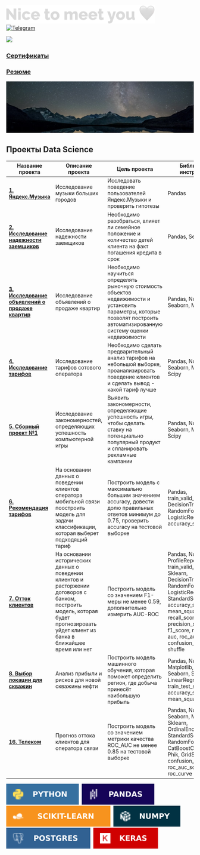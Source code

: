 

<img src="https://github.com/GaakDasha/GaakDasha/blob/main/Nice%20to%20meet%20you%20%F0%9F%A4%8D.png" width="400">

	
<div id="socials" align="left">
	</a>
	<a href="https://t.me/Dara_Shel">
		<img src="https://img.shields.io/badge/Telegram-blue?style=for-the-badge&logo=telegram&logoColor=white" alt="Telegram"/>
	</a>
</div>

![](https://komarev.com/ghpvc/?username=your-github-gaakdasha&color=blue)

### [Сертификаты](https://github.com/GaakDasha/Sertificate)  
### [Резюме](https://tomsk.hh.ru/resume/9499f6e7ff0b3dbc6e0039ed1f304e6f775441?hhtmFrom=resume_list)  



<img src="https://github.com/GaakDasha/GaakDasha/blob/main/Space.png" width="1200">




## Проекты Data Science

| Название проекта| Описание проекта | Цель проекта | Библиотеки и инструменты |
| ------------- |--------|--------| -----|
| [**1. Яндекс.Музыка**](https://github.com/GaakDasha/Practicum-by-Yandex/blob/main/1.%20%D0%AF%D0%BD%D0%B4%D0%B5%D0%BA%D1%81_%D0%9C%D1%83%D0%B7%D1%8B%D0%BA%D0%B0.ipynb)      | Исследование музыки больших городов| Исследовать поведение пользователей Яндекс.Музыки и проверить гипотезы| Pandas|
| [**2. Исследование надежности заемщиков**](https://github.com/GaakDasha/Practicum-by-Yandex/blob/main/2.%20%D0%98%D1%81%D1%81%D0%BB%D0%B5%D0%B4%D0%BE%D0%B2%D0%B0%D0%BD%D0%B8%D0%B5_%D0%BD%D0%B0%D0%B4%D0%B5%D0%B6%D0%BD%D0%BE%D1%81%D1%82%D0%B8_%D0%B7%D0%B0%D0%B5%D0%BC%D1%89%D0%B8%D0%BA%D0%BE%D0%B2.ipynb)      | Исследование надежности заемщиков| Необходимо разобраться, влияет ли семейное положение и количество детей клиента на факт погашения кредита в срок| Pandas, Seaborn|
| [**3. Исследование объявлений о продаже квартир**](https://github.com/GaakDasha/Practicum-by-Yandex/blob/main/3.%20%D0%98%D1%81%D1%81%D0%BB%D0%B5%D0%B4%D0%BE%D0%B2%D0%B0%D0%BD%D0%B8%D0%B5_%D0%BE%D0%B1%D1%8A%D1%8F%D0%B2%D0%BB%D0%B5%D0%BD%D0%B8%D0%B9_%D0%BE_%D0%BF%D1%80%D0%BE%D0%B4%D0%B0%D0%B6%D0%B5_%D0%BA%D0%B2%D0%B0%D1%80%D1%82%D0%B8%D1%80.ipynb)      | Исследование объявлений о продаже квартир| Необходимо научиться определять рыночную стоимость объектов недвижимости и установить параметры, которые позволят построить автоматизированную систему оценки недвижимости| Pandas, Numpy, Seaborn, Matplotlib|
| [**4. Исследование тарифов**](https://github.com/GaakDasha/Practicum-by-Yandex/blob/main/4.%20%D0%98%D1%81%D1%81%D0%BB%D0%B5%D0%B4%D0%BE%D0%B2%D0%B0%D0%BD%D0%B8%D0%B5_%D1%82%D0%B0%D1%80%D0%B8%D1%84%D0%BE%D0%B2.ipynb)      | Исследование тарифов сотового оператора| Необходимо сделать предварительный анализ тарифов на небольшой выборке, проанализировать поведение клиентов и сделать вывод - какой тариф лучше | Pandas, Numpy, Seaborn, Matplotlib, Scipy |
| [**5. Сборный проект №1**](https://github.com/GaakDasha/Practicum-by-Yandex/blob/main/5.%20%D0%A1%D0%B1%D0%BE%D1%80%D0%BD%D1%8B%D0%B9_%D0%BF%D1%80%D0%BE%D0%B5%D0%BA%D1%82_1.ipynb)      | Исследование закономерностей, определяющих успешность компьютерной игры| Выявить закономерности, определяющие успешность игры, чтобы сделать ставку на потенциально популярный продукт и спланировать рекламные кампании | Pandas, Numpy, Seaborn, Matplotlib, Scipy |
| [**6. Рекомендация тарифов**](https://github.com/GaakDasha/Practicum-by-Yandex/blob/main/6.%20%D0%A0%D0%B5%D0%BA%D0%BE%D0%BC%D0%B5%D0%BD%D0%B4%D0%B0%D1%86%D0%B8%D1%8F_%D1%82%D0%B0%D1%80%D0%B8%D1%84%D0%BE%D0%B2.ipynb)      | На основании данных о поведении клиентов оператора мобильной связи поостроить модель для задачи классификации, которая выберет подходящий тариф| Построить модель с максимально большим значением accuracy, довести долю правильных ответов минимум до 0.75, проверить accuracy на тестовой выборке | Pandas, train_valid_test_split, DecisionTreeClassifier, RandomForestClassifier, LogisticRegression, accuracy_score |
| [**7. Отток клиентов**](https://github.com/GaakDasha/Practicum-by-Yandex/blob/main/7.%20%D0%9E%D1%82%D1%82%D0%BE%D0%BA_%D0%BA%D0%BB%D0%B8%D0%B5%D0%BD%D1%82%D0%BE%D0%B2.ipynb)      | На основании исторических данных о поведении клиентов и расторжении договоров с банком, построить модель, которая будет прогнозировать уйдет клиент из банка в ближайшее время или нет | Построить модель со значением F1-меры не менее 0.59, дополнительно измерить AUC-ROC | Pandas, Numpy, ProfileReport, train_valid_test_split, Sklearn, DecisionTreeClassifier, RandomForestClassifier, LogisticRegression, StandardScaler, accuracy_score,  mean_squared_error, recall_score, precision_score, f1_score, roc_curve, auc, roc_auc_score, confusion_matrix, shuffle |
| [**8. Выбор локации для скважин**](https://github.com/GaakDasha/Practicum-by-Yandex/blob/main/8.%20%D0%92%D1%8B%D0%B1%D0%BE%D1%80_%D0%BB%D0%BE%D0%BA%D0%B0%D1%86%D0%B8%D0%B8_%D0%B4%D0%BB%D1%8F_%D1%81%D0%BA%D0%B2%D0%B0%D0%B6%D0%B8%D0%BD.ipynb)      | Анализ прибыли и рисков для новой скважины нефти | Построить модель машинного обучения, которая поможет определить регион, где добыча принесёт наибольшую прибыль | Pandas, Numpy, Matplotlib, Scipy, Seaborn, Sklearn, LinearRegression, train_test_split, accuracy_score, mean_squared_error |
| [**16. Телеком**](https://github.com/GaakDasha/Practicum-by-Yandex/blob/main/16.%20%D0%A2%D0%B5%D0%BB%D0%B5%D0%BA%D0%BE%D0%BC.ipynb)      | Прогноз оттока клиентов для оператора связи| Построить модель со значением метрики качества ROC_AUC не менее 0.85 на тестовой выборке| Pandas, Numpy, Seaborn, Matplotlib, Sklearn, OrdinalEncoder, StandardScaler, RandomForestClassifier,  CatBoostClassifier, Phik, GridSearchCV, confusion_matrix, roc_auc_score, roc_curve|


<img src="https://github.com/GaakDasha/GaakDasha/blob/main/Python.svg" title="python"/>&nbsp;
<img src="https://github.com/GaakDasha/GaakDasha/blob/main/Pandas.svg" title="pandas"/>&nbsp;
<img src="https://github.com/GaakDasha/GaakDasha/blob/main/Scikit-learn.svg" title="scikit-learn"/>&nbsp;
<img src="https://github.com/GaakDasha/GaakDasha/blob/main/Numpy.svg" title="numpy"/>&nbsp;
<img src="https://github.com/GaakDasha/GaakDasha/blob/main/Postgres.svg" title="postgres"/>&nbsp;
<img src="https://github.com/GaakDasha/GaakDasha/blob/main/Keras.svg" title="keras"/>&nbsp;




